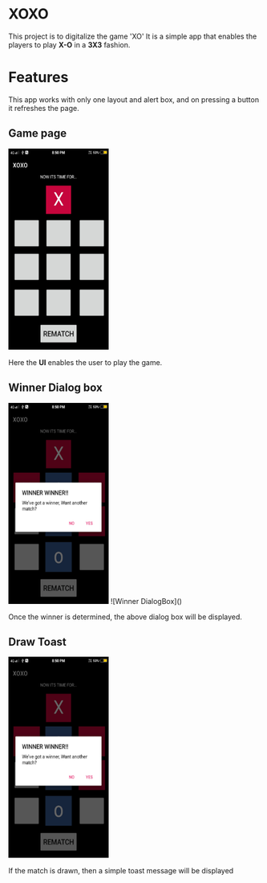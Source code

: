 # XOXO
This project is to digitalize the game 'XO'
It is a simple app that enables the players to play **X-O** in a **3X3** fashion.
# Features
This app works with only one layout and alert box, and on pressing a button it refreshes the page.
## Game page
<img src="https://github.com/Dhanishwar/XOXO/blob/master/app/src/normal.jpg" data-canonical-src="https://github.com/Dhanishwar/XOXO/blob/master/app/src/normal.jpg" width="200" height="400" />

Here the **UI** enables the user to play the game.

## Winner Dialog box
<img src="https://github.com/Dhanishwar/XOXO/blob/master/app/src/win.jpg" data-canonical-src="https://github.com/Dhanishwar/XOXO/blob/master/app/src/win.jpg" width="200" height="400" />
![Winner DialogBox]()

Once the winner is determined, the above dialog box will be displayed.

## Draw Toast
<img src="https://github.com/Dhanishwar/XOXO/blob/master/app/src/win.jpg" data-canonical-src="https://github.com/Dhanishwar/XOXO/blob/master/app/src/win.jpg" width="200" height="400" />

If the match is drawn, then a simple toast message will be displayed
